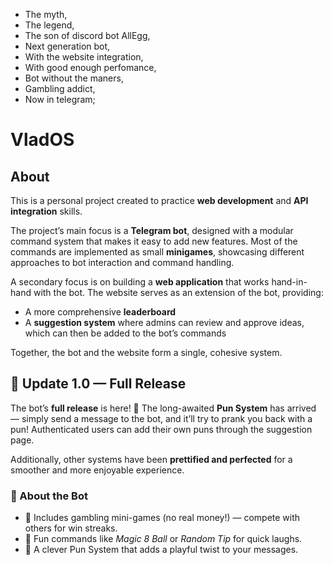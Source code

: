 - The myth,
- The legend,
- The son of discord bot AllEgg,
- Next generation bot,
- With the website integration,
- With good enough perfomance,
- Bot without the maners,
- Gambling addict,
- Now in telegram;

# VladOS

## About

This is a personal project created to practice **web development** and **API integration** skills.  

The project’s main focus is a **Telegram bot**, designed with a modular command system that makes it easy to add new features. Most of the commands are implemented as small **minigames**, showcasing different approaches to bot interaction and command handling.  

A secondary focus is on building a **web application** that works hand-in-hand with the bot. The website serves as an extension of the bot, providing:  
- A more comprehensive **leaderboard**  
- A **suggestion system** where admins can review and approve ideas, which can then be added to the bot’s commands  

Together, the bot and the website form a single, cohesive system. 

<!-- UPDATE SECTION: START -->
<div class="update-card">
    <h2>🚀 Update 1.0 — Full Release</h2>
    <p>
        The bot’s <strong>full release</strong> is here! 🎉  
        The long-awaited <strong>Pun System</strong> has arrived — simply send a message to the bot, and it’ll try to prank you back with a pun!  
        Authenticated users can add their own puns through the suggestion page.
    </p>
    <p>
        Additionally, other systems have been <strong>prettified and perfected</strong> for a smoother and more enjoyable experience.
    </p>
    <h3 class="section-title">🤖 About the Bot</h3>
    <ul>
        <li>🎲 Includes gambling mini-games (no real money!) — compete with others for win streaks.</li>
        <li>🎱 Fun commands like <em>Magic 8 Ball</em> or <em>Random Tip</em> for quick laughs.</li>
        <li>🧩 A clever Pun System that adds a playful twist to your messages.</li>
    </ul>
</div>
<!-- UPDATE SECTION: END -->